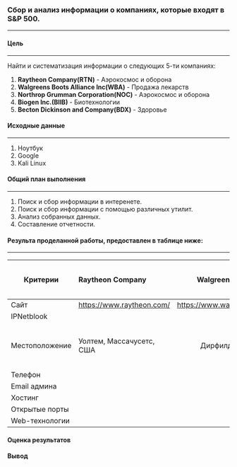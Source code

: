 ### **Сбор и анализ информации о компаниях, которые входят в S&P 500.**   
 ------------------------------------------------------------------------

#### **Цель**  
 ------------------------------------------------------------------------  

Найти и систематизация информации о следующих 5-ти компаниях:  

1. **Raytheon Company(RTN)** - Аэрокосмос и оборона  
2. **Walgreens Boots Alliance Inc(WBA)** - Продажа лекарств  
3. **Northrop Grumman Corporation(NOC)** - Аэрокосмос и оборона  
4. **Biogen Inc.(BIIB)** - Биотехнологии  
5. **Becton Dickinson and Company(BDX)** - Здоровье  
  
  
#### **️Исходные данные**  
 ------------------------------------------------------------------------  

1. Ноутбук
2. Google
3. Kali Linux  


#### **Общий план выполнения**  
 ------------------------------------------------------------------------  

1. Поиск и сбор информации в интеренете.
2. Поиск и сбор информации с помощью различных утилит.
3. Анализ собранных данных.
4. Составление отчетности.

#### **Результа проделанной работы, предоставлен в таблице ниже**: 
  ------------------------------------------------------------------------ 
|    Критерии    |    Raytheon Company       |    Walgreens Boots Alliance Inc    |    Northrop Grumman Corporation    |        Biogen Inc.        |    Becton Dickinson and Company    | 
|----------------|:--------------------------|:----------------------------------:|-----------------------------------:|:-------------------------:|-----------------------------------:|
| Сайт           | https://www.raytheon.com/ |  https://www.walgreensbootsalliance.com/ | https://www.northropgrumman.com/ | https://www.biogen.com/|  |
| IPNetblook     |  | |   | |   | 
| Местоположение | Уолтем, Массачусетс, США  | Дирфилд (Иллинойс), США   |  Фолс Черч, Вирджиния, США   |  Кеймбридж, Массачусетс, США|  Франклин Лейкс, Нью-Джерси, США| 
| Телефон        | | |   | |   | 
| Email админа   || |   | |   | 
| Хостинг        || |   | |   | 
| Открытые порты || |   | |   | 
| Web-технологии || |   | |   | 

#### **Оценка результатов**

#### **Вывод**